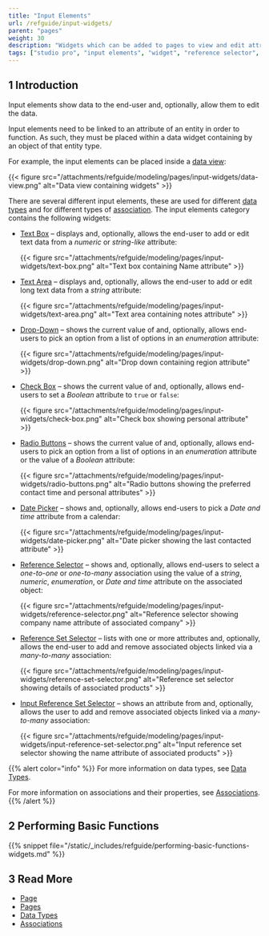 ```yaml
---
title: "Input Elements"
url: /refguide/input-widgets/
parent: "pages"
weight: 30
description: "Widgets which can be added to pages to view and edit attributes of objects."
tags: ["studio pro", "input elements", "widget", "reference selector", "reference set", "association", "edit", "data input"]
---
```


## 1 Introduction

Input elements show data to the end-user and, optionally, allow them to edit the data.

Input elements need to be linked to an attribute of an entity in order to function. As such, they must be placed within a data widget containing by an object of that entity type.

For example, the input elements can be placed inside a [data view](/refguide/data-view/):

{{< figure src="/attachments/refguide/modeling/pages/input-widgets/data-view.png" alt="Data view containing widgets" >}}

There are several different input elements, these are used for different [data types](/refguide/data-types/) and for different types of [association](/refguide/associations/). The input elements category contains the following widgets:

*   [Text Box](/refguide/text-box/) – displays and, optionally, allows the end-user to add or edit text data from a *numeric* or *string-like* attribute:

    {{< figure src="/attachments/refguide/modeling/pages/input-widgets/text-box.png" alt="Text box containing Name attribute" >}}

*   [Text Area](/refguide/text-area/) – displays and, optionally, allows the end-user to add or edit long text data from a *string* attribute:

    {{< figure src="/attachments/refguide/modeling/pages/input-widgets/text-area.png" alt="Text area containing notes attribute" >}}

*   [Drop-Down](/refguide/drop-down/) – shows the current value of and, optionally, allows end-users to pick an option from a list of options in an *enumeration* attribute:

    {{< figure src="/attachments/refguide/modeling/pages/input-widgets/drop-down.png" alt="Drop down containing region attribute" >}}

*   [Check Box](/refguide/check-box/) – shows the current value of and, optionally, allows end-users to set a *Boolean* attribute to `true` or `false`:

    {{< figure src="/attachments/refguide/modeling/pages/input-widgets/check-box.png" alt="Check box showing personal attribute" >}}

*   [Radio Buttons](/refguide/radio-buttons/) – shows the current value of and, optionally, allows end-users to pick an option from a list of options in an *enumeration* attribute or the value of a *Boolean* attribute:

    {{< figure src="/attachments/refguide/modeling/pages/input-widgets/radio-buttons.png" alt="Radio buttons showing the preferred contact time and personal attributes" >}}

*   [Date Picker](/refguide/date-picker/) – shows and, optionally, allows end-users to pick a *Date and time* attribute from a calendar:

    {{< figure src="/attachments/refguide/modeling/pages/input-widgets/date-picker.png" alt="Date picker showing the last contacted attribute" >}}

*   [Reference Selector](/refguide/reference-selector/) – shows and, optionally, allows end-users to select a *one-to-one* or *one-to-many* association using the value of a *string*, *numeric*, *enumeration*, or *Date and time* attribute on the associated object:

    {{< figure src="/attachments/refguide/modeling/pages/input-widgets/reference-selector.png" alt="Reference selector showing company name attribute of associated company" >}}

*   [Reference Set Selector](/refguide/reference-set-selector/) –  lists with one or more attributes and, optionally, allows the end-user to add and remove associated objects linked via a *many-to-many* association:

    {{< figure src="/attachments/refguide/modeling/pages/input-widgets/reference-set-selector.png" alt="Reference set selector showing details of associated products" >}}

*   [Input Reference Set Selector](/refguide/input-reference-set-selector/) – shows an attribute from and, optionally, allows the user to add and remove associated objects linked via a *many-to-many* association:

    {{< figure src="/attachments/refguide/modeling/pages/input-widgets/input-reference-set-selector.png" alt="Input reference set selector showing the name attribute of associated products" >}}

{{% alert color="info" %}}
For more information on data types, see [Data Types](/refguide/data-types/).

For more information on associations and their properties, see [Associations](/refguide/associations/).
{{% /alert %}}

## 2 Performing Basic Functions

{{% snippet file="/static/_includes/refguide/performing-basic-functions-widgets.md" %}}

## 3 Read More

* [Page](/refguide/page/)
* [Pages](/refguide/pages/)
* [Data Types](/refguide/data-types/)
* [Associations](/refguide/associations/)
  